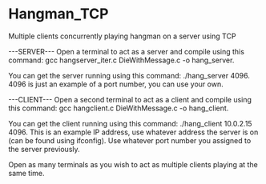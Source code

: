 # Hangman_TCP
Multiple clients concurrently playing hangman on a server using TCP

---SERVER---
Open a terminal to act as a server and compile using this command:
  gcc hangserver_iter.c DieWithMessage.c -o hang_server.

You can get the server running using this command:
  ./hang_server 4096.
  4096 is just an example of a port number, you can use your own.

---CLIENT---
Open a second terminal to act as a client and compile using this command:
  gcc hangclient.c DieWithMessage.c -o hang_client.
  
You can get the client running using this command:
  ./hang_client 10.0.2.15 4096.
  This is an example IP address, use whatever address the server is on (can be found using ifconfig).
  Use whatever port number you assigned to the server previously.
  
Open as many terminals as you wish to act as multiple clients playing at the same time.
  
  
